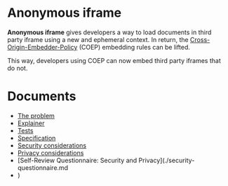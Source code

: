 # Anonymous iframe

**Anonymous iframe** gives developers a way to load documents in third party
iframe using a new and ephemeral context. In return, the
[Cross-Origin-Embedder-Policy](https://wicg.github.io/cross-origin-embedder-policy/)
(COEP) embedding rules can be lifted.

This way, developers using COEP can now embed third party iframes that do not.

# Documents
- [The problem](https://arthursonzogni.github.io/anonymous-iframe/#problem)
- [Explainer](https://arthursonzogni.github.io/anonymous-iframe/#explainer)
- [Tests](https://arthursonzogni.github.io/anonymous-iframe/#tests)
- [Specification](https://arthursonzogni.github.io/anonymous-iframe/#specification)
- [Security considerations](https://arthursonzogni.github.io/anonymous-iframe/#security)
- [Privacy considerations](https://arthursonzogni.github.io/anonymous-iframe/#privacy)
- [Self-Review Questionnaire: Security and Privacy](./security-questionnaire.md
- )
